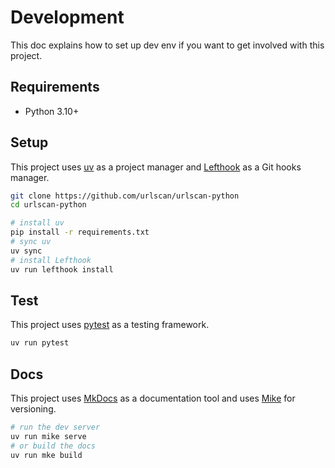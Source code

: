 # Development

This doc explains how to set up dev env if you want to get involved with this project.

## Requirements

- Python 3.10+

## Setup

This project uses [uv](https://github.com/astral-sh/uv) as a project manager and [Lefthook](https://github.com/evilmartians/lefthook) as a Git hooks manager.

```bash
git clone https://github.com/urlscan/urlscan-python
cd urlscan-python

# install uv
pip install -r requirements.txt
# sync uv
uv sync
# install Lefthook
uv run lefthook install
```

## Test

This project uses [pytest](https://docs.pytest.org/en/stable/) as a testing framework.

```bash
uv run pytest
```

## Docs

This project uses [MkDocs](https://www.mkdocs.org/) as a documentation tool and uses [Mike](https://github.com/jimporter/mike) for versioning.

```bash
# run the dev server
uv run mike serve
# or build the docs
uv run mke build
```
